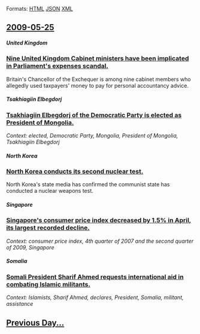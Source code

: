 
Formats: [HTML](2009/05/25/index.html)  [JSON](2009/05/25/index.json)  [XML](2009/05/25/index.xml)  

## [2009-05-25](/news/2009/05/25/index.md)

##### United Kingdom
### [ Nine United Kingdom Cabinet ministers have been implicated in Parliament's expenses scandal. ](/news/2009/05/25/nine-united-kingdom-cabinet-ministers-have-been-implicated-in-parliament-s-expenses-scandal.md)
Britain&#39;s Chancellor of the Exchequer is among nine cabinet members who allegedly used taxpayers&#39; money to pay for personal accountancy advice.

##### Tsakhiagiin Elbegdorj
### [ Tsakhiagiin Elbegdorj of the Democratic Party is elected as President of Mongolia. ](/news/2009/05/25/tsakhiagiin-elbegdorj-of-the-democratic-party-is-elected-as-president-of-mongolia.md)
_Context: elected, Democratic Party, Mongolia, President of Mongolia, Tsakhiagiin Elbegdorj_

##### North Korea
### [ North Korea conducts its second nuclear test. ](/news/2009/05/25/north-korea-conducts-its-second-nuclear-test.md)
North Korea&#039;s state media has confirmed the communist state has conducted a nuclear weapons test.

##### Singapore
### [ Singapore's consumer price index decreased by 1.5% in April, its largest recorded decline. ](/news/2009/05/25/singapore-s-consumer-price-index-decreased-by-1-5-in-april-its-largest-recorded-decline.md)
_Context: consumer price index, 4th quarter of 2007 and the second quarter of 2009, Singapore_

##### Somalia
### [ Somali President Sharif Ahmed requests international aid in combating Islamic militants. ](/news/2009/05/25/somali-president-sharif-ahmed-requests-international-aid-in-combating-islamic-militants.md)
_Context: Islamists, Sharif Ahmed, declares, President, Somalia, militant, assistance_

## [Previous Day...](/news/2009/05/24/index.md)

